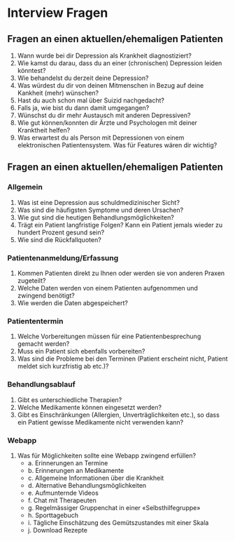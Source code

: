 # Interview Fragen

## Fragen an einen aktuellen/ehemaligen Patienten

1. Wann wurde bei dir Depression als Krankheit diagnostiziert?
2. Wie kamst du darau, dass du an einer (chronischen) Depression leiden könntest?
3. Wie behandelst du derzeit deine Depression?
4. Was würdest du dir von deinen Mitmenschen in Bezug auf deine Kankheit (mehr) wünschen?
5. Hast du auch schon mal über Suizid nachgedacht?
6. Falls ja, wie bist du dann damit umgegangen?
7. Wünschst du dir mehr Austausch mit anderen Depressiven?
8. Wie gut können/konnten dir Ärzte und Psychologen mit deiner Kranktheit helfen?
9. Was erwartest du als Person mit Depressionen von einem elektronischen Patientensystem. Was für Features wären dir wichtig?

## Fragen an einen aktuellen/ehemaligen Patienten

### Allgemein

1.	Was ist eine Depression aus schuldmedizinischer Sicht?
2.	Was sind die häufigsten Symptome und deren Ursachen?
3.	Wie gut sind die heutigen Behandlungsmöglichkeiten?
4.	Trägt ein Patient langfristige Folgen? Kann ein Patient jemals wieder zu hundert Prozent gesund sein?
5.	Wie sind die Rückfallquoten?

### Patientenanmeldung/Erfassung

1.	Kommen Patienten direkt zu Ihnen oder werden sie von anderen Praxen zugeteilt?
2.	Welche Daten werden von einem Patienten aufgenommen und zwingend benötigt?
3.	Wie werden die Daten abgespeichert?

### Patiententermin

1.	Welche Vorbereitungen müssen für eine Patientenbesprechung gemacht werden?
2.	Muss ein Patient sich ebenfalls vorbereiten?
3.	Was sind die Probleme bei den Terminen (Patient erscheint nicht, Patient meldet sich kurzfristig ab etc.)?

### Behandlungsablauf

1.	Gibt es unterschiedliche Therapien?
2.	Welche Medikamente können eingesetzt werden?
3.	Gibt es Einschränkungen (Allergien, Unverträglichkeiten etc.), so dass ein Patient gewisse Medikamente nicht verwenden kann?

### Webapp

1.	Was für Möglichkeiten sollte eine Webapp zwingend erfüllen?
	* a. Erinnerungen an Termine
	* b.	Erinnerungen an Medikamente
	* c.	Allgemeine Informationen über die Krankheit
	* d.	Alternative Behandlungsmöglichkeiten
	* e.	Aufmunternde Videos
	* f.	Chat mit Therapeuten
	* g.	Regelmässiger Gruppenchat in einer «Selbsthilfegruppe»
	* h.	Sporttagebuch
	* i.	Tägliche Einschätzung des Gemütszustandes mit einer Skala
	* j.	Download Rezepte
